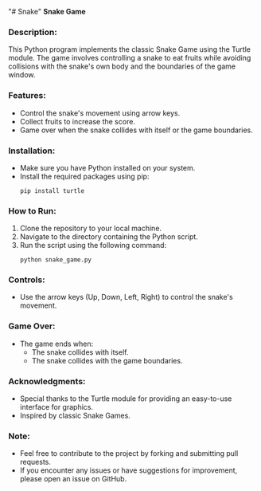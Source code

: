 "# Snake" 
**Snake Game**

### Description:
This Python program implements the classic Snake Game using the Turtle module. The game involves controlling a snake to eat fruits while avoiding collisions with the snake's own body and the boundaries of the game window.

### Features:
- Control the snake's movement using arrow keys.
- Collect fruits to increase the score.
- Game over when the snake collides with itself or the game boundaries.

### Installation:
- Make sure you have Python installed on your system.
- Install the required packages using pip:
  ```
  pip install turtle
  ```

### How to Run:
1. Clone the repository to your local machine.
2. Navigate to the directory containing the Python script.
3. Run the script using the following command:
   ```
   python snake_game.py
   ```

### Controls:
- Use the arrow keys (Up, Down, Left, Right) to control the snake's movement.

### Game Over:
- The game ends when:
  - The snake collides with itself.
  - The snake collides with the game boundaries.


### Acknowledgments:
- Special thanks to the Turtle module for providing an easy-to-use interface for graphics.
- Inspired by classic Snake Games.

### Note:
- Feel free to contribute to the project by forking and submitting pull requests.
- If you encounter any issues or have suggestions for improvement, please open an issue on GitHub.
